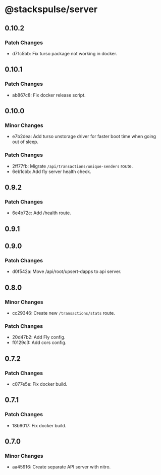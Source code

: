 # @stackspulse/server

## 0.10.2

### Patch Changes

- d71c5bb: Fix turso package not working in docker.

## 0.10.1

### Patch Changes

- ab867c8: Fix docker release script.

## 0.10.0

### Minor Changes

- e7b2dea: Add turso unstorage driver for faster boot time when going out of sleep.

### Patch Changes

- 2ff77fb: Migrate `/api/transactions/unique-senders` route.
- 6eb1cbb: Add fly server health check.

## 0.9.2

### Patch Changes

- 6e4b72c: Add /health route.

## 0.9.1

## 0.9.0

### Patch Changes

- d0f542a: Move /api/root/upsert-dapps to api server.

## 0.8.0

### Minor Changes

- cc29346: Create new `/transactions/stats` route.

### Patch Changes

- 20d47b2: Add Fly config.
- f0129c3: Add cors config.

## 0.7.2

### Patch Changes

- c077e5e: Fix docker build.

## 0.7.1

### Patch Changes

- 18b6017: Fix docker build.

## 0.7.0

### Minor Changes

- aa45916: Create separate API server with nitro.
